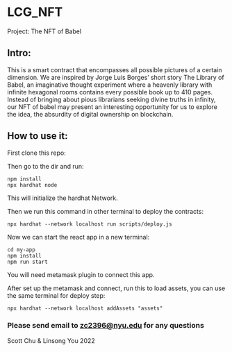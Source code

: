 # LCG_NFT

Project: The NFT of Babel

## Intro:

This is a smart contract that encompasses all possible pictures of a certain dimension. 
We are inspired by Jorge Luis Borges’ short story The Library of Babel, 
an imaginative thought experiment where a heavenly library with infinite hexagonal rooms contains every possible book up to 410 pages. 
Instead of bringing about pious librarians seeking divine truths in infinity, our NFT of babel may present an interesting opportunity for us to explore the idea, 
the absurdity of digital ownership on blockchain.

## How to use it:

First clone this repo:

Then go to the dir and run:

```
npm install
npx hardhat node
```
This will initialize the hardhat Network.

Then we run this command in other terminal to deploy the contracts:

```
npx hardhat --network localhost run scripts/deploy.js
```

Now we can start the react app in a new terminal:

```
cd my-app
npm install
npm run start
```

You will need metamask plugin to connect this app.

After set up the metamask and connect, run this to load assets, you can use the same terminal for deploy step:

```
npx hardhat --network localhost addAssets "assets"  
```

### Please send email to zc2396@nyu.edu for any questions


Scott Chu & Linsong You 2022
